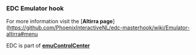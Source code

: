 ### EDC Emulator hook

For more information visit the [**Altirra page**](https://github.com/PhoenixInteractiveNL/edc-masterhook/wiki/Emulator-altirra#menu

EDC is part of [**emuControlCenter**](https://github.com/PhoenixInteractiveNL/emuControlCenter/wiki)
